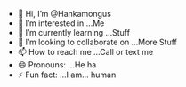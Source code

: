 - 👋 Hi, I’m @Hankamongus
- 👀 I’m interested in ...Me 
- 🌱 I’m currently learning ...Stuff
- 💞️ I’m looking to collaborate on ...More Stuff
- 📫 How to reach me ...Call or text me 
- 😄 Pronouns: ...He ha 
- ⚡ Fun fact: ...I am... human 

<!---
Hankamongus/Hankamongus is a ✨ special ✨ repository because its `README.md` (this file) appears on your GitHub profile.
You can click the Preview link to take a look at your changes.
--->
